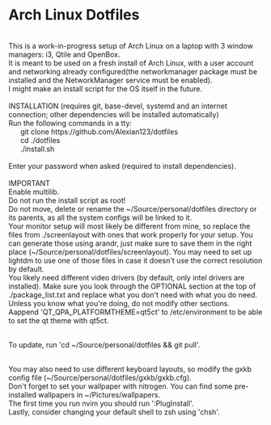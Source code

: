 # Arch Linux Dotfiles
<br>
This is a work-in-progress setup of Arch Linux on a laptop with 3 window managers: i3, Qtile and OpenBox.<br>
It is meant to be used on a fresh install of Arch Linux, with a user account and networking already configured(the networkmanager package must be installed and the NetworkManager service must be enabled).<br>
I might make an install script for the OS itself in the future.<br>
<br>
INSTALLATION (requires git, base-devel, systemd and an internet connection; other dependencies will be installed automatically)<br>
Run the following commands in a tty:<br>
&nbsp;&nbsp;&nbsp;&nbsp;&nbsp;&nbsp;git clone https://github.com/Alexian123/dotfiles<br>
&nbsp;&nbsp;&nbsp;&nbsp;&nbsp;&nbsp;cd ./dotfiles<br>
&nbsp;&nbsp;&nbsp;&nbsp;&nbsp;&nbsp;./install.sh<br>
<br>
Enter your password when asked (required to install dependencies).
<br><br>
IMPORTANT<br>
Enable multilib.<br>
Do not run the install script as root!<br>
Do not move, delete or rename the ~/Source/personal/dotfiles directory or its parents, as all the system configs will be linked to it.<br>
Your monitor setup will most likely be different from mine, so replace the files from ./screenlayout with ones that work properly for your setup. You can generate those using arandr, just make sure to save them in the right place (~/Source/personal/dotfiles/screenlayout). You may need to set up lightdm to use one of those files in case it doesn't use the correct resolution by default.<br>
You likely need different video drivers (by default, only intel drivers are installed). Make sure you look through the OPTIONAL section at the top of ./package_list.txt and replace what you don't need with what you do need. Unless you know what you're doing, do not modify other sections.<br>
Aappend 'QT_QPA_PLATFORMTHEME=qt5ct' to /etc/environment to be able to set the qt theme with qt5ct.<br><br>

To update, run 'cd  ~/Source/personal/dotfiles && git pull'.<br><br>

You may also need to use different keyboard layouts, so modify the gxkb config file (~/Source/personal/dotfiles/gxkb/gxkb.cfg).<br>
Don't forget to set your wallpaper with nitrogen. You can find some pre-installed wallpapers in ~/Pictures/wallpapers.<br>
The first time you run nvim you should run ':PlugInstall'.<br>
Lastly, consider changing your default shell to zsh using 'chsh'.

